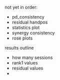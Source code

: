 
not yet in order:
* pd_consistency
* residual handpos
* statistics plot
* synergy consistency
* rose plots



results outline

* how many sessions
* rank1 values
* residual values
* 
